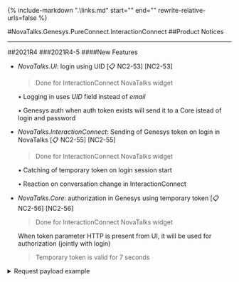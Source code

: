 {%
   include-markdown ".\links.md"
   start="<!--tasklink-start-->"
   end="<!--tasklink-end-->"
   rewrite-relative-urls=false
%}

#NovaTalks.Genesys.PureConnect.InteractionConnect
##Product Notices
***
##2021R4
###2021R4-5
####New Features
- *NovaTalks.UI*: login using UID [:clipboard: NC2-53] [NC2-53]

	> Done for InteractionConnect NovaTalks widget

	• Logging in uses *UID* field instead of *email*

	• Genesys auth when auth token exists will send it to a Core istead of login and password

- *NovaTalks.InteractionConnect*: Sending of Genesys token on login in NovaTalks [:clipboard: NC2-55] [NC2-55]

	> Done for InteractionConnect NovaTalks widget

	• Catching of temporary token on login session start

	• Reaction on conversation change in InteractionConnect

- *NovaTalks.Core*: authorization in Genesys using temporary token [:clipboard: NC2-56] [NC2-56]

	> Done for InteractionConnect NovaTalks widget
	
	When token parameter HTTP is present from UI, it will be used for authorization (jointly with login)

	> Temporary token is valid for 7 seconds
	
<details><summary>Request payload example</summary>
<p>
```
{
"username": "1000",
"authToken": "VDEwMDBYCUNoYXQgQXV0aFgkOThjYWRkZjEtYzEyYy00NzcwLWFlMWUtZDEzY2FhYzk1MTUxWAwzNy43My4xNjcuNDdYJGQxOTAxZjY1LTQ2OWItNGZjNi1iMzUwLTE3ZDU5OTYxNWQ4OQ==",
"authTokenSourceSession": "3316227001",
"authTokenSeed": "d1901f65-469b-4fc6-b350-17d599615d89",
"applicationName": 'Chat Auth'
}

• authToken - token received from Genesys
• authTokenSourceSession - Genesys session ID which is used for token generation
• authTokenSeed - authTokenSeed which is used in token generation request
```
</p>
</details>

- *NovaTalks.UI*,*NovaTalks.Core*: UI adaptation to work with solitary Engine [:clipboard: NC2-57] [NC2-57]
	

	- **NovaTalks.UI**:

		• login with "Genesys Settings" not checked in.
	
		> When it is not checked in and it is Genesys auth, then "No Station" option will be choosen by default

		• user Activation\Deactivation 

		• provider on Profile and Agents pages

		• user edditing for administrators

		• administrator creation (all providers, except genesys)

		• agent creation (only with genesys provider)

	- **NovaTalks.Engine**:

		• added provider on agents' synchronization

		• deleted custom attribute {"genesysSync": true} on agents' synchronization

####Bug Fixes
- none
***


###2021R4-3
####New Features
- *NovaTalks.ChatProxy*: ChatProxy :material-arrow-right: ChatWoot connector [:clipboard: NC2-26] [NC2-26]

- *Nova.Chats*: UI extension [:clipboard: NC2-27] [NC2-27]

	- **Logo**:

		Logo icon: on Login and Dashboard pages

	- **Left sidebar**:

		Conversations tab

	- **op right pannel**:

		Icon: add "..." button to entry Settings

	- **Account settings fields**:

		Image: editable

		Full Name: non-editable

		Display Name: editable

		Email Address: non-editable

		Language: editable (only administrator)
	
	> Administrator changes system language for himself and his created agents

- *NovaTalks.Core*: CRUD methods for Agents [:clipboard: NC2-34] [NC2-34]

	• Login: check if "cofirmed_at" != NULL

	> api/v1/accounts/accountId/agents/agentId/login

	• Delete: set "cofirmed_at" to NULL

	> api/v1/accounts/accountId/agents/agentId/delete

	• Activate: activate Agent

	> api/v1/accounts/accountId/agents/agentId/activate

	• Deactivate: deactivate Agent

	> api/v1/accounts/accountId/agents/agentId/deactivate

	• PermanentDelete: delete Agent

	> api/v1/accounts/accountId/agents/agentId/permanentDelete

- *Nova.Chats*: BotAgent development [:clipboard: NC2-32] [NC2-32] (The task has been extended with [:clipboard: NOV-299] [NOV-299])

	- **Implementation specifics**:

		• BotAgent is a system agent
	
		• Realized as an additional Nova.Chats View in the agent workplace
	
		• Agent's credentials in Widget are the same as in workplace
	
		• Synchronization of actions made in widget and workplace
	
		> actions with conversations: pickup, disconnect, transfer 
	
		> agent's statuses: online, busy, offline
	
		• Telegram plus BotAgent: works without problems on API Inbox
	
		• Telegram Inbox plus buttons: doest not have integrated buttons 
	
		• Website Inbox plus buttons: widget uses his own endpoints (api/v1/widget) to send messages to ChatWoot

		• Rich Media are visible in agent's workplace as a title without buttons
	
		• Only one bot per inbox

		• "transfer" word transfers on operators' team
	
		> default behaviour, if client didn't specify team's or agent's name
	
		> transfer on agent or team can be initiated at any time

	- **Rich Media payloads available in ChatWoot**:

		• "input_select": same as "quick replies" or "inline-buttons" in BotFlow
	
		• "cards": same as "generic-template" in BotFlow
	
		> buttons can be added to the "card", but Web Widget would not react to them

		• "input_email": in BotFlow conform to text message asking to enter Email
	
		> renders as a field to enter Email value in Web Widget 
	
		• "article": same as "inline-button" (type: url) or "rich-link" in BotFlow

	> Inbox webhook will receive events with "content_type" and "content_attributes"

####Bug Fixes
- *Nova.Chats*: UI [:clipboard: NC2-39] [NC2-39]

	• UI: hidden "Notifications" icon (bell)

	• UI: buttons intersection in Russian locale

	• User Sync: added Genesys user attribute to synchronized users 

	• User Sync: synchronized users are added to Inbox
  
	> configuration has "apiInboxId" which tie created user to Inbox

	• User Sync: all users synchronized as agents
  
	> no relation to roles, only on "NovaTalks.sync": "true" attribute value

	• Admin UI: force Genesys user synchronization button

	• Admin UI: shows in "Agents" menu - "Provider" column if user is local or synchronized from Genesys

	• Admin UI: restriction on Genesys users edititng, only deletion

	• Admin UI: local administrators can change password and not reset password

	• User UI: "Change Password" option changes password Genesys (agents) or locally (administrators)

	• User UI: shows in "Profile Settings" - "Provider" if it is Genesys or local user

- *Nova.Chats*: UI [:clipboard: NC2-41] [NC2-41]

	- Genesys station droplist choose option (active only with Genesys Settings checkbox checked)
		
		• No Station
	
		• Workstation
	
		• Remote Workstation
	
		• Remote Number
	
	- Dashboard redirect on zero conversations

	- Genesys-ChatWoot mapping
		
		• config has "online" and "busy" statuses mapping

<details><summary>Envirounment variables in config</summary>
<p>

```		
SERVER_HOST=0.0.0.0
SERVER_PORT=3001
RUBY_HOST=http://srv-captain--novachats2-demo-chatwoot-web:3000
GENESYS_HOST=https://pureconnect.demo.novait.com.ua/api/192.168.124.160
NOVA_CHATS_ENGINE_HOST=http://srv-captain--novachats2-demo-engine:3000
NOVA_CHATS_PURECONNECT_CONNECTOR=http://srv-captain--novachats2-demo-pureconnect-connector:8000
GENESYS_STATUS_ONLINE=Available
GENESYS_STATUS_BUSY=Do Not disturb

GENESYS_STATUS_ONLINE and GENESYS_STATUS_BUSY - statusId in Genesys.
If does not exist, then sort by alphabet and choose first by isAcdStatus (true for "ONLINE" and false for "BUSY")
```
</p>
</details>

***

###2021R4-2
####New Features
- *Nova.Chats*: Node.JS ChatWoot Backend expanding [:clipboard: NC2-4] [NC2-4]

	• Operator synchronization with Genesys without email verification
	
	• Function to reset email verification after operator creation

- *Genesys.PureConnect.Sync*: GenesysPureConnect:material-arrow-left::material-arrow-right:Chatwoot user mapping and synchronization [:clipboard: NC2-8] [NC2-8]

	> Users in Genesys must have Custom Attribute "NovaTalks.sync" with value "true"

	- Import of parameters:
	
		• Parameter "Email" will be crated automatically as "{user.id}@chats.local", or it can be written manually in: "Mailbox User":material-arrow-right:"IMAP and/or SMTP":material-arrow-right:"SMTP Email Address To Send To:"

		• Parameter "Name" in IC user configuration is listed as "IC Privacy Name"
	
		• Parameter "Display Name" same as "Name" parameter
	
- *Genesys.PureConnect*: API integration [:clipboard: NC2-30] [NC2-30]

	• Genesys checkbox on Login page

	• Chat "Pickup" button

	• Agent status

	• Limitation of message sending to one when "CanReply" parameter is equal to "false" 

####Bug Fixes
- none
***

###2021R3
####New Features
- *Genesys.PureConnect.Widget*: Interaction Connect Widget development [:clipboard: NC2-2] [NC2-2]

- *Nova.Chats*: ChatWoot Frontend migration to Node.JS [:clipboard: NC2-3] [NC2-3]
	
- *Nova.Chats*: InteractionConnect Widget simplified UI [:clipboard: NC2-5] [NC2-5]

	- **Contact card**:

		• Deleted: **Assign Agent**, **Assign Team**
		
		• Email now is non-editable

		• Deleted: **Social Profiles**, **Company Name**

	- **Conversations tab**:

		• Deleted tabs: **Unassigned**, **All**

		• Now status filters only have Open and Resolved

		• **Resolve** button is inactive if conversation has **Resolved** status

		• Deleted: "..." button (conversation settings)

	- **Setting tab**:

		• Not acessible to agents

	- **Login page**:

		• Deleted: **Create New Account** with the **signupEnabled** option in config

- *NovaTalks.Core*: Outbound messages from BotFlow, BotConnector [:clipboard: NC2-16] [NC2-16]

- *Genesys.PureConnect.Connector*: Core development for outbound messages [:clipboard: NC2-21] [NC2-21]

	- **ChatProxy**:

		• in config cunfigured sending of variable **nova_chatid** with value **{chatid}**

		• in config sending of variables **nova_userid** with value **{userid}**

		• in config sending of variables **nova_source** with value **{source}**

	- **Nova.PureConnect.Connector**:

		• receiving **nova_chatid** value and sending it in **AdditionalAttribute** (entity **Conversation**) 

		• receiving **nova_userid** value and sending it in **AdditionalAttribute** (entity **Conversation**) 

		• receiving **nova_source** value and sending it in **AdditionalAttribute** (entity **Conversation**) 

	> Limitation: one contact for one channel

	> All client's interactions in one channel are stored in one conversation

	> Conversations are linked by **nova_chatid**, **nova_userid**, **nova_source**

- *Nova.Chats*: UI extension [:clipboard: NC2-23] [NC2-23]

	- **Contact Card**:

		• Icon: shows user's avatar 

		• Icon: if user's avatar is not available, shows messanger icon by it's type stored in Conversation's attributes

		> Channel name (source) extracted from field: **additionalAttributes.contactSource**

		> Icons are stored in ./assets/dashboard/images/channels

	- **Contact Card - contact header**:

		• Mini icon: shows messanger icon by it's type stored in Conversation's attributes

		> Icons are stored in ./assets/dashboard/images/channels

		• Mini title: prints messanger name from it's type stored in Conversation's attributes

		> Channel name (source) extracted from field: **additionalAttributes.contactSource**

	- **Conversations tab**:

		• Filters: added "All" option

	> All conversations are realized as concatenation on **Open** and **Resolved** conversations

	> Concatenation result is stored in Vue store

<details><summary>"additionalAttributes"</summary>
<p>
```
Sent to genesys	format:

additionalAttributes: {
      nova_contactName: '{firstname} {lastname}',
      nova_contactEmail: '{userid}@{source}',
      nova_contactChatId: '{chatId}',
      nova_contactUserId: '{userid}',
      nova_contactChannelId: '{channel}',
      nova_contactSource: '{source}',
	  
	  Restriction:
	  without "contactSource" parameter the avatar wouldn't showup
   }
```
</p>
</details>

####Bug Fixes
- none
***